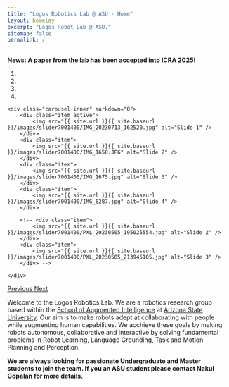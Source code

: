 ```yaml
---
title: "Logos Robotics Lab @ ASU - Home"
layout: homelay
excerpt: "Logos Robot Lab @ ASU."
sitemap: false
permalink: /
---
```


**News: A paper from the lab has been accepted into ICRA 2025!** 


<div markdown="0" id="carousel" class="carousel slide" data-ride="carousel" data-interval="4000" data-pause="hover" >
    <!-- Menu -->
    <ol class="carousel-indicators">
        <li data-target="#carousel" data-slide-to="0" class="active"></li>
        <li data-target="#carousel" data-slide-to="1"></li>
        <li data-target="#carousel" data-slide-to="2"></li>
        <li data-target="#carousel" data-slide-to="3"></li>
        <!-- <li data-target="#carousel" data-slide-to="3"></li> -->
        <!-- <li data-target="#carousel" data-slide-to="4"></li>
        <li data-target="#carousel" data-slide-to="5"></li>
        <li data-target="#carousel" data-slide-to="6"></li> -->
    </ol>

    <div class="carousel-inner" markdown="0">
        <div class="item active">
            <img src="{{ site.url }}{{ site.baseurl }}/images/slider7001400/IMG_20230713_162520.jpg" alt="Slide 1" />
        </div>
        <div class="item">
            <img src="{{ site.url }}{{ site.baseurl }}/images/slider7001400/IMG_1650.JPG" alt="Slide 2" />
        </div>
        <div class="item">
            <img src="{{ site.url }}{{ site.baseurl }}/images/slider7001400/IMG_1675.jpg" alt="Slide 3" />
        </div>
        <div class="item">
            <img src="{{ site.url }}{{ site.baseurl }}/images/slider7001400/IMG_6287.jpg" alt="Slide 4" />
        </div>

        <!-- <div class="item">
            <img src="{{ site.url }}{{ site.baseurl }}/images/slider7001400/PXL_20230505_195025554.jpg" alt="Slide 2" />
        </div>
        <div class="item">
            <img src="{{ site.url }}{{ site.baseurl }}/images/slider7001400/PXL_20230505_213945105.jpg" alt="Slide 3" />
        </div> -->

    </div>
  <a class="left carousel-control" href="#carousel" role="button" data-slide="prev">
    <span class="glyphicon glyphicon-chevron-left" aria-hidden="true"></span>
    <span class="sr-only">Previous</span>
  </a>
  <a class="right carousel-control" href="#carousel" role="button" data-slide="next">
    <span class="glyphicon glyphicon-chevron-right" aria-hidden="true"></span>
    <span class="sr-only">Next</span>
  </a>
</div>


Welcome to the Logos Robotics Lab. We are a robotics research group based within the [School of Augmented Intelligence](https://scai.engineering.asu.edu/) at [Arizona State University](https://www.asu.edu/). Our aim is to make robots adept at collaborating with people while augmenting human capabilities. 
We acchieve these goals by making robots autonomous, collaborative and interactive by solving fundamental problems in Robot Learning, Language Grounding, Task and Motion Planning and Perception.      

 **We are always looking for passionate Undergraduate and Master students to join the team. If you an ASU student please contact Nakul Gopalan for more details.** 

<!-- We are a dynamic research group, at the [Leiden Institute of Physics](http://www.physics.leidenuniv.nl) and soon at [LMU](https://www.physik.lmu.de/en/index.html). Our aim is to explore and understand quantum materials, including strange metals, high-temperature superconductors, and quantum critical electron matter. To this end, we develop new quantum sensing and quantum imaging instrumentation to get the key quantum mechanical degrees of freedom. We want to be able to build the perfect instruments to answer the scientific questions we deem most important (see [Research](research)). 


We are very much looking forward to being part of [LMU physics](https://www.physik.lmu.de/en/index.html)! We will build up our instruments right in the center of the city, in the “Sommerfeldkeller”, where Sommerfeld himself worked. We will exchange ideas with world class groups working in quantum physics, cold-atom many-body physics, and 2d quantum materials.

Our move to LMU will likely start around Summer 2024, depending on the state of renovations. 

Currently, we are located at Leiden University, the birthplace of superconductivity and home to Kamerlingh Onnes, Lorentz, Huygens, Einstein, de Sitter, and others (see e.g. [the wall of signatures from Ehrenfest lecturers](https://www.lorentz.leidenuniv.nl/history/colloquium/muur_heel.html)). 

We are grateful for funding from Leiden University, [LMU ](https://www.lmu.de) [NWO](www.nwo.nl) ([Vidi talent scheme](http://www.nwo.nl/en/research-and-results/programmes/Talent+Scheme) and the [Frontiers in Nanoscience program](https://www.universiteitleiden.nl/en/research/research-projects/science/frontiers-of-nanoscience-nanofront)), and from an [ERC starting and consolidator grants](https://erc.europa.eu/funding/starting-grants). -->

 <!-- **We are  looking for passionate new PhD students, Postdocs, and Master students to join the team** [(more info)]({{ site.url }}{{ site.baseurl }}/vacancies) **!** -->




<!-- <figure class="fourth">
  <img src="{{ site.url }}{{ site.baseurl }}/images/logopic/Logo_Leiden.jpg" style="width: 210px">
  <img src="{{ site.url }}{{ site.baseurl }}/images/logopic/Logo_Nanofront.jpg" style="width: 110px">
  <img src="{{ site.url }}{{ site.baseurl }}/images/logopic/Logo_NWO.jpg" style="width: 120px">
  <img src="{{ site.url }}{{ site.baseurl }}/images/logopic/Logo_ERC.jpg" style="width: 110px">
</figure> -->
